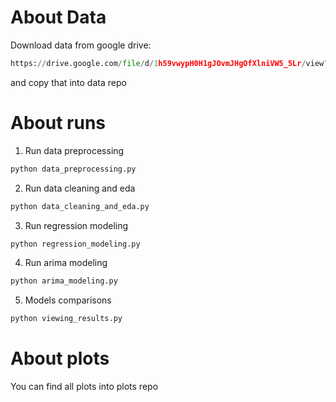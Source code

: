 # About Data  
Download data from google drive: 
```python
https://drive.google.com/file/d/1h59vwypH0H1gJOvmJHgOfXlniVW5_5Lr/view?usp=sharing
```
and copy that into data repo  


# About runs  
1. Run data preprocessing
```python
python data_preprocessing.py
```

2. Run data cleaning and eda
```python
python data_cleaning_and_eda.py
```

3. Run regression modeling
```python
python regression_modeling.py
```

4. Run arima modeling
```python
python arima_modeling.py
```

5. Models comparisons
```python
python viewing_results.py
```


# About plots  
You can find all plots into plots repo

